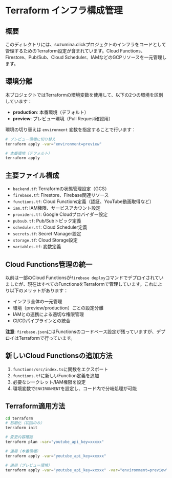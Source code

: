 # Terraform インフラ構成管理

## 概要

このディレクトリには、suzumina.clickプロジェクトのインフラをコードとして管理するためのTerraform設定が含まれています。Cloud Functions、Firestore、Pub/Sub、Cloud Scheduler、IAMなどのGCPリソースを一元管理します。

## 環境分離

本プロジェクトではTerraformの環境変数を使用して、以下の2つの環境を区別しています：

- **production**: 本番環境（デフォルト）
- **preview**: プレビュー環境（Pull Request確認用）

環境の切り替えは `environment` 変数を指定することで行います：

```bash
# プレビュー環境に切り替え
terraform apply -var="environment=preview"

# 本番環境（デフォルト）
terraform apply
```

## 主要ファイル構成

- `backend.tf`: Terraformの状態管理設定（GCS）
- `firebase.tf`: Firestore、Firebase関連リソース
- `functions.tf`: Cloud Functions定義（認証、YouTube動画取得など）
- `iam.tf`: IAM権限、サービスアカウント設定
- `providers.tf`: Google Cloudプロバイダー設定
- `pubsub.tf`: Pub/Subトピック定義
- `scheduler.tf`: Cloud Scheduler定義
- `secrets.tf`: Secret Manager設定
- `storage.tf`: Cloud Storage設定
- `variables.tf`: 変数定義

## Cloud Functions管理の統一

以前は一部のCloud Functionsが`firebase deploy`コマンドでデプロイされていましたが、現在はすべてのFunctionsをTerraformで管理しています。これにより以下のメリットがあります：

- インフラ全体の一元管理
- 環境（preview/production）ごとの設定分離
- IAMとの連携による適切な権限管理
- CI/CDパイプラインとの統合

**注意**: `firebase.json`にはFunctionsのコードベース設定が残っていますが、デプロイはTerraformで行っています。

## 新しいCloud Functionsの追加方法

1. `functions/src/index.ts`に関数をエクスポート
2. `functions.tf`に新しいFunction定義を追加
3. 必要なシークレット/IAM権限を設定
4. 環境変数で`ENVIRONMENT`を設定し、コード内で分岐処理が可能

## Terraform適用方法

```bash
cd terraform
# 初期化（初回のみ）
terraform init

# 変更内容確認
terraform plan -var="youtube_api_key=xxxxx"

# 適用（本番環境）
terraform apply -var="youtube_api_key=xxxxx"

# 適用（プレビュー環境）
terraform apply -var="youtube_api_key=xxxxx" -var="environment=preview"
```